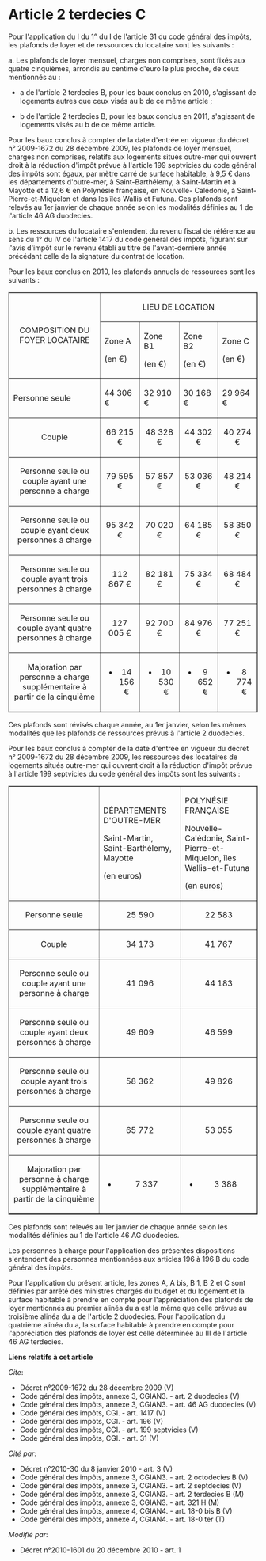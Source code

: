 # Article 2 terdecies C

Pour l'application du l du 1° du I de l'article 31 du code général des impôts, les plafonds de loyer et de ressources du
locataire sont les suivants : 

a. Les plafonds de loyer mensuel, charges non comprises, sont fixés aux quatre cinquièmes, arrondis au centime d'euro le plus
proche, de ceux mentionnés au :

- a de l'article 2 terdecies B, pour les baux conclus en 2010, s'agissant de logements autres que ceux visés au b de ce même
article ;

- b de l'article 2 terdecies B, pour les baux conclus en 2011, s'agissant de logements visés au b de ce même article. 

Pour les baux conclus à compter de la date d'entrée en vigueur du décret n° 2009-1672 du 28 décembre 2009, les plafonds de
loyer mensuel, charges non comprises, relatifs aux logements situés outre-mer qui ouvrent droit à la réduction d'impôt prévue
à l'article 199 septvicies du code général des impôts sont égaux, par mètre carré de surface habitable, à 9,5 € dans les
départements d'outre-mer, à Saint-Barthélemy, à Saint-Martin et à Mayotte et à 12,6 € en Polynésie française, en Nouvelle-
Calédonie, à Saint-Pierre-et-Miquelon et dans les îles Wallis et Futuna. Ces plafonds sont relevés au 1er janvier de chaque
année selon les modalités définies au 1 de l'article 46 AG duodecies. 

b. Les ressources du locataire s'entendent du revenu fiscal de référence au sens du 1° du IV de l'article 1417 du code
général des impôts, figurant sur l'avis d'impôt sur le revenu établi au titre de l'avant-dernière année précédant celle de la
signature du contrat de location. 

Pour les baux conclus en 2010, les plafonds annuels de ressources sont les suivants : 

<table align="center" width="750" border="1">
  <tbody>
    <tr>
      <td rowspan="2" align="center">

COMPOSITION DU FOYER LOCATAIRE 

</td>
      <td align="center" colspan="4">

LIEU DE LOCATION 

</td>
    </tr>
    <tr>
      <td>

Zone A 

(en €) 

</td>
      <td>

Zone B1 

(en €) 

</td>
      <td>

Zone B2 

(en €) 

</td>
      <td>

Zone C 

(en €) 

</td>
    </tr>
    <tr>
      <td>

Personne seule 

</td>
      <td>

44 306 € 

</td>
      <td>

32 910 € 

</td>
      <td>

30 168 € 

</td>
      <td>

29 964 € 

</td>
    </tr>
    <tr>
      <td align="center">

Couple 

</td>
      <td align="center">

66 215 € 

</td>
      <td align="center">

48 328 € 

</td>
      <td align="center">

44 302 € 

</td>
      <td align="center">

40 274 € 

</td>
    </tr>
    <tr>
      <td align="center">

Personne seule ou couple ayant une personne à charge 

</td>
      <td align="center">

79 595 € 

</td>
      <td align="center">

57 857 € 

</td>
      <td align="center">

53 036 € 

</td>
      <td align="center">

48 214 € 

</td>
    </tr>
    <tr>
      <td align="center">

Personne seule ou couple ayant deux personnes à charge 

</td>
      <td align="center">

95 342 € 

</td>
      <td align="center">

70 020 € 

</td>
      <td align="center">

64 185 € 

</td>
      <td align="center">

58 350 € 

</td>
    </tr>
    <tr>
      <td align="center">

Personne seule ou couple ayant trois personnes à charge 

</td>
      <td align="center">

112 867 € 

</td>
      <td align="center">

82 181 € 

</td>
      <td align="center">

75 334 € 

</td>
      <td align="center">

68 484 € 

</td>
    </tr>
    <tr>
      <td align="center">

Personne seule ou couple ayant quatre personnes à charge 

</td>
      <td align="center">

127 005 € 

</td>
      <td align="center">

92 700 € 

</td>
      <td align="center">

84 976 € 

</td>
      <td align="center">

77 251 € 

</td>
    </tr>
    <tr>
      <td align="center">

Majoration par personne à charge supplémentaire à partir de la cinquième 

</td>
      <td align="center">

+ 14 156 € 

</td>
      <td align="center">

+ 10 530 € 

</td>
      <td align="center">

+ 9 652 € 

</td>
      <td align="center">

+ 8 774 € 

</td>
    </tr>
  </tbody>
</table>

Ces plafonds sont révisés chaque année, au 1er janvier, selon les mêmes modalités que les plafonds de ressources prévus à
l'article 2 duodecies. 

Pour les baux conclus à compter de la date d'entrée en vigueur du décret n° 2009-1672 du 28 décembre 2009, les ressources des
locataires de logements situés outre-mer qui ouvrent droit à la réduction d'impôt prévue à l'article 199 septvicies du code
général des impôts sont les suivants : 

<table width="750" align="center" border="1">
  <tbody>
    <tr>
      <td>

</td>
      <td>

DÉPARTEMENTS D'OUTRE-MER 

Saint-Martin, Saint-Barthélemy, Mayotte 

(en euros) 

</td>
      <td>

POLYNÉSIE FRANÇAISE 

Nouvelle-Calédonie, Saint-Pierre-et-Miquelon, îles Wallis-et-Futuna 

(en euros) 

</td>
    </tr>
    <tr>
      <td align="center">

Personne seule 

</td>
      <td align="center">

25 590 

</td>
      <td align="center">

22 583 

</td>
    </tr>
    <tr>
      <td align="center">

Couple 

</td>
      <td align="center">

34 173 

</td>
      <td align="center">

41 767 

</td>
    </tr>
    <tr>
      <td align="center">

Personne seule ou couple ayant une personne à charge 

</td>
      <td align="center">

41 096 

</td>
      <td align="center">

44 183 

</td>
    </tr>
    <tr>
      <td align="center">

Personne seule ou couple ayant deux personnes à charge 

</td>
      <td align="center">

49 609 

</td>
      <td align="center">

46 599 

</td>
    </tr>
    <tr>
      <td align="center">

Personne seule ou couple ayant trois personnes à charge 

</td>
      <td align="center">

58 362 

</td>
      <td align="center">

49 826 

</td>
    </tr>
    <tr>
      <td align="center">

Personne seule ou couple ayant quatre personnes à charge 

</td>
      <td align="center">

65 772 

</td>
      <td align="center">

53 055 

</td>
    </tr>
    <tr>
      <td align="center">

Majoration par personne à charge supplémentaire à partir de la cinquième 

</td>
      <td align="center">

+ 7 337 

</td>
      <td align="center">

+ 3 388 

</td>
    </tr>
  </tbody>
</table>

Ces plafonds sont relevés au 1er janvier de chaque année selon les modalités définies au 1 de l'article 46 AG duodecies. 

Les personnes à charge pour l'application des présentes dispositions s'entendent des personnes mentionnées aux articles 196 à
196 B du code général des impôts. 

Pour l'application du présent article, les zones A, A bis, B 1, B 2 et C sont définies par arrêté des ministres chargés du
budget et du logement et la surface habitable à prendre en compte pour l'appréciation des plafonds de loyer mentionnés au
premier alinéa du a est la même que celle prévue au troisième alinéa du a de l'article 2 duodecies. Pour l'application du
quatrième alinéa du a, la surface habitable à prendre en compte pour l'appréciation des plafonds de loyer est celle
déterminée au III de l'article 46 AG terdecies.

**Liens relatifs à cet article**

_Cite_:

  - Décret n°2009-1672 du 28 décembre 2009 (V)
  - Code général des impôts, annexe 3, CGIAN3. - art. 2 duodecies (V)
  - Code général des impôts, annexe 3, CGIAN3. - art. 46 AG duodecies (V)
  - Code général des impôts, CGI. - art. 1417 (V)
  - Code général des impôts, CGI. - art. 196 (V)
  - Code général des impôts, CGI. - art. 199 septvicies (V)
  - Code général des impôts, CGI. - art. 31 (V)

_Cité par_:

  - Décret n°2010-30 du 8 janvier 2010 - art. 3 (V)
  - Code général des impôts, annexe 3, CGIAN3. - art. 2 octodecies B (V)
  - Code général des impôts, annexe 3, CGIAN3. - art. 2 septdecies (V)
  - Code général des impôts, annexe 3, CGIAN3. - art. 2 terdecies B (M)
  - Code général des impôts, annexe 3, CGIAN3. - art. 321 H (M)
  - Code général des impôts, annexe 4, CGIAN4. - art. 18-0 bis B (V)
  - Code général des impôts, annexe 4, CGIAN4. - art. 18-0 ter (T)

_Modifié par_:

  - Décret n°2010-1601 du 20 décembre 2010 - art. 1
